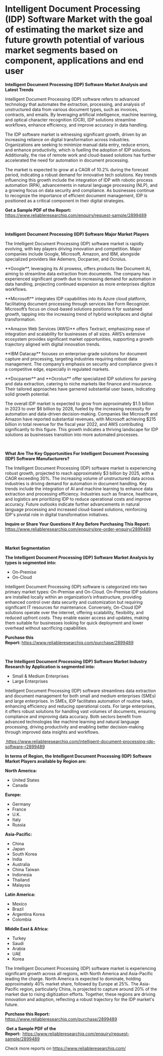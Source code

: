 <p><h1>Intelligent Document Processing (IDP) Software Market with the goal of estimating the market size and future growth potential of various market segments based on component, applications and end user</h1></p><p><strong>Intelligent Document Processing (IDP) Software Market Analysis and Latest Trends</strong></p>
<p><p>Intelligent Document Processing (IDP) software refers to advanced technology that automates the extraction, processing, and analysis of unstructured data from various document types, such as invoices, contracts, and emails. By leveraging artificial intelligence, machine learning, and optical character recognition (OCR), IDP solutions streamline workflows, enhance efficiency, and improve accuracy in data handling.</p><p>The IDP software market is witnessing significant growth, driven by an increasing reliance on digital transformation across industries. Organizations are seeking to minimize manual data entry, reduce errors, and enhance productivity, which is fuelling the adoption of IDP solutions. Additionally, the rise of remote work and cloud-based solutions has further accelerated the need for automation in document processing.</p><p>The market is expected to grow at a CAGR of 10.2% during the forecast period, indicating a robust demand for innovative tech solutions. Key trends influencing this growth include the integration of IDP with robotic process automation (RPA), advancements in natural language processing (NLP), and a growing focus on data security and compliance. As businesses continue to recognize the importance of efficient document management, IDP is positioned as a critical component in their digital strategies.</p></p>
<p><strong>Get a Sample PDF of the Report:&nbsp;</strong> <a href="https://www.reliableresearchiq.com/enquiry/request-sample/2899489?utm_campaign=3083&utm_medium=2&utm_source=Github&utm_content=ia&utm_term=16032025&utm_id=intelligent-document-processing-idp-software">https://www.reliableresearchiq.com/enquiry/request-sample/2899489</a></p>
<p>&nbsp;</p>
<p><strong>Intelligent Document Processing (IDP) Software Major Market Players</strong></p>
<p><p>The Intelligent Document Processing (IDP) software market is rapidly evolving, with key players driving innovation and competition. Major companies include Google, Microsoft, Amazon, and IBM, alongside specialized providers like Ademero, Docparser, and Ocrolus.</p><p>**Google**, leveraging its AI prowess, offers products like Document AI, aiming to streamline data extraction from documents. The company has experienced significant growth due to increasing demand for automation in data handling, projecting continued expansion as more enterprises digitize workflows.</p><p>**Microsoft** integrates IDP capabilities into its Azure cloud platform, facilitating document processing through services like Form Recognizer. Microsoft’s focus on cloud-based solutions positions it for sustained growth, tapping into the increasing trend of hybrid workplaces and digital transformation.</p><p>**Amazon Web Services (AWS)** offers Textract, emphasizing ease of integration and scalability for businesses of all sizes. AWS’s extensive ecosystem provides significant market opportunities, supporting a growth trajectory aligned with digital innovation trends.</p><p>**IBM Datacap** focuses on enterprise-grade solutions for document capture and processing, targeting industries requiring robust data management. The company’s emphasis on security and compliance gives it a competitive edge, especially in regulated markets.</p><p>**Docparser** and **Ocrolus** offer specialized IDP solutions for parsing and data extraction, catering to niche markets like finance and insurance. Their tailored approaches have garnered substantial user bases, indicating solid growth potential.</p><p>The overall IDP market is expected to grow from approximately $1.5 billion in 2023 to over $6 billion by 2028, fueled by the increasing necessity for automation and data-driven decision-making. Companies like Microsoft and Amazon have reported substantial revenues, with Microsoft achieving $215 billion in total revenue for the fiscal year 2022, and AWS contributing significantly to this figure. This growth indicates a thriving landscape for IDP solutions as businesses transition into more automated processes.</p></p>
<p>&nbsp;</p>
<p><strong>What Are The Key Opportunities For Intelligent Document Processing (IDP) Software Manufacturers?</strong></p>
<p><p>The Intelligent Document Processing (IDP) software market is experiencing robust growth, projected to reach approximately $3 billion by 2025, with a CAGR exceeding 30%. The increasing volume of unstructured data across industries is driving demand for automation in document handling. Key trends include the integration of AI and machine learning to enhance data extraction and processing efficiency. Industries such as finance, healthcare, and logistics are prioritizing IDP to reduce operational costs and improve accuracy. Future outlooks indicate further advancements in natural language processing and increased cloud-based solutions, reinforcing IDP's pivotal role in digital transformation initiatives.</p></p>
<p><strong>Inquire or Share Your Questions If Any Before Purchasing This Report:</strong> <a href="https://www.reliableresearchiq.com/enquiry/pre-order-enquiry/2899489?utm_campaign=3083&utm_medium=2&utm_source=Github&utm_content=ia&utm_term=16032025&utm_id=intelligent-document-processing-idp-software">https://www.reliableresearchiq.com/enquiry/pre-order-enquiry/2899489</a></p>
<p>&nbsp;</p>
<p><strong>Market Segmentation</strong></p>
<p><strong>The Intelligent Document Processing (IDP) Software Market Analysis by types is segmented into:</strong></p>
<p><ul><li>On-Premise</li><li>On-Cloud</li></ul></p>
<p><p>Intelligent Document Processing (IDP) software is categorized into two primary market types: On-Premise and On-Cloud. On-Premise IDP solutions are installed locally within an organization’s infrastructure, providing enhanced control over data security and customization but requiring significant IT resources for maintenance. Conversely, On-Cloud IDP solutions operate over the internet, offering scalability, flexibility, and reduced upfront costs. They enable easier access and updates, making them suitable for businesses looking for quick deployment and lower overhead without sacrificing capabilities.</p></p>
<p><strong>Purchase this Report:&nbsp;</strong><a href="https://www.reliableresearchiq.com/purchase/2899489?utm_campaign=3083&utm_medium=2&utm_source=Github&utm_content=ia&utm_term=16032025&utm_id=intelligent-document-processing-idp-software">https://www.reliableresearchiq.com/purchase/2899489</a></p>
<p>&nbsp;</p>
<p><strong>The Intelligent Document Processing (IDP) Software Market Industry Research by Application is segmented into:</strong></p>
<p><ul><li>Small & Medium Enterprises</li><li>Large Enterprises</li></ul></p>
<p><p>Intelligent Document Processing (IDP) software streamlines data extraction and document management for both small and medium enterprises (SMEs) and large enterprises. In SMEs, IDP facilitates automation of routine tasks, enhancing efficiency and reducing operational costs. For large enterprises, it offers robust solutions for handling vast volumes of documents, ensuring compliance and improving data accuracy. Both sectors benefit from advanced technologies like machine learning and natural language processing, driving productivity and enabling better decision-making through improved data insights and workflows.</p></p>
<p><a href="https://www.reliableresearchiq.com/intelligent-document-processing-idp-software-r2899489?utm_campaign=3083&utm_medium=2&utm_source=Github&utm_content=ia&utm_term=16032025&utm_id=intelligent-document-processing-idp-software">&nbsp;https://www.reliableresearchiq.com/intelligent-document-processing-idp-software-r2899489</a></p>
<p><strong>In terms of Region, the Intelligent Document Processing (IDP) Software Market Players available by Region are:</strong></p>
<p>
    <p> <strong> North America: </strong>
        <ul>
            <li>United States</li>
            <li>Canada</li>
        </ul>
        </p> 
    <p> <strong> Europe: </strong>
        <ul>
            <li>Germany</li>
            <li>France</li>
            <li>U.K.</li>
            <li>Italy</li>
            <li>Russia</li>
        </ul>
        </p> 
    <p> <strong> Asia-Pacific: </strong>
        <ul>
            <li>China</li>
            <li>Japan</li>
            <li>South Korea</li>
            <li>India</li>
            <li>Australia</li>
            <li>China Taiwan</li>
            <li>Indonesia</li>
            <li>Thailand</li>
            <li>Malaysia</li>
        </ul>
        </p> 
    <p> <strong> Latin America: </strong>
        <ul>
            <li>Mexico</li>
            <li>Brazil</li>
            <li>Argentina Korea</li>
            <li>Colombia</li>
        </ul>
        </p> 
    <p> <strong> Middle East & Africa: </strong>
        <ul>
            <li>Turkey</li>
            <li>Saudi</li>
            <li>Arabia</li>
            <li>UAE</li>
            <li>Korea</li>
        </ul>
    </p>
    </p>
<p><p>The Intelligent Document Processing (IDP) software market is experiencing significant growth across all regions, with North America and Asia-Pacific leading the charge. North America is expected to dominate, holding approximately 40% market share, followed by Europe at 25%. The Asia-Pacific region, particularly China, is projected to capture around 20% of the market due to rising digitization efforts. Together, these regions are driving innovation and adoption, reflecting a robust trajectory for the IDP market's future.</p></p>
<p><strong>Purchase this Report: </strong><a href="https://www.reliableresearchiq.com/purchase/2899489?utm_campaign=3083&utm_medium=2&utm_source=Github&utm_content=ia&utm_term=16032025&utm_id=intelligent-document-processing-idp-software">https://www.reliableresearchiq.com/purchase/2899489</a></p>
<p>&nbsp;<strong>Get a Sample PDF of the Report:&nbsp;&nbsp;</strong><a href="https://www.reliableresearchiq.com/enquiry/request-sample/2899489?utm_campaign=3083&utm_medium=2&utm_source=Github&utm_content=ia&utm_term=16032025&utm_id=intelligent-document-processing-idp-software">https://www.reliableresearchiq.com/enquiry/request-sample/2899489</a></p>
<p><strong></strong></p>
<p>Check more reports on <a href="https://www.reliableresearchiq.com/?utm_campaign=3083&utm_medium=2&utm_source=Github&utm_content=ia&utm_term=16032025&utm_id=intelligent-document-processing-idp-software">https://www.reliableresearchiq.com/</a></p>